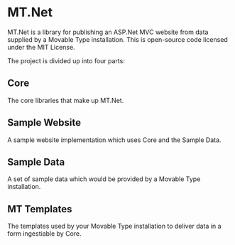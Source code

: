 MT.Net
======

MT.Net is a library for publishing an ASP.Net MVC website from data supplied by a Movable Type installation.  This is open-source code licensed under the MIT License.

The project is divided up into four parts:

Core
----
The core libraries that make up MT.Net.

Sample Website
--------------
A sample website implementation which uses Core and the Sample Data.

Sample Data
-----------
A set of sample data which would be provided by a Movable Type installation.

MT Templates
------------
The templates used by your Movable Type installation to deliver data in a form ingestiable by Core.